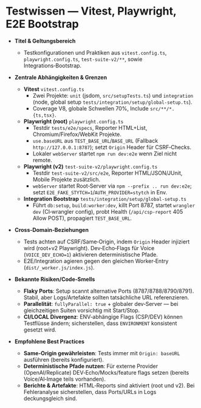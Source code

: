 # Testwissen — Vitest, Playwright, E2E Bootstrap

- **Titel & Geltungsbereich**
  - Testkonfigurationen und Praktiken aus `vitest.config.ts`, `playwright.config.ts`, `test-suite-v2/**`, sowie Integrations‑Bootstrap.

- **Zentrale Abhängigkeiten & Grenzen**
  - **Vitest** `vitest.config.ts`
    - Zwei Projekte: `unit` (jsdom, `src/setupTests.ts`) und `integration` (node, global setup `tests/integration/setup/global-setup.ts`).
    - Coverage V8, globale Schwellen 70%, Include `src/**/*.{ts,tsx}`.
  - **Playwright (root)** `playwright.config.ts`
    - Testdir `tests/e2e/specs`, Reporter HTML+List, Chromium/Firefox/WebKit Projekte.
    - `use.baseURL` aus `TEST_BASE_URL`/`BASE_URL` (Fallback `http://127.0.0.1:8787`); setzt `Origin` Header für CSRF‑Checks.
    - Lokaler `webServer` startet `npm run dev:e2e` wenn Ziel nicht remote.
  - **Playwright (v2)** `test-suite-v2/playwright.config.ts`
    - Testdir `test-suite-v2/src/e2e`, Reporter HTML/JSON/JUnit, Mobile Projekte zusätzlich.
    - `webServer` startet Root‑Server via `npm --prefix .. run dev:e2e`; setzt `E2E_FAKE_STYTCH=1`/`AUTH_PROVIDER=stytch` in Env.
  - **Integration Bootstrap** `tests/integration/setup/global-setup.ts`
    - Führt `db:setup`, `build:worker:dev`, killt Port 8787, startet `wrangler dev` (CI‑wrangler config), probt Health (`/api/csp-report` 405 Allow POST), propagiert `TEST_BASE_URL`.

- **Cross‑Domain‑Beziehungen**
  - Tests achten auf CSRF/Same‑Origin, indem `Origin` Header injiziert wird (root+v2 Playwright). Dev‑Echo‑Flags für Voice (`VOICE_DEV_ECHO=1`) aktivieren deterministische Pfade.
  - E2E/Integration agieren gegen den gleichen Worker‑Entry (`dist/_worker.js/index.js`).

- **Bekannte Risiken/Code‑Smells**
  - **Flaky Ports**: Setup scannt alternative Ports (8787/8788/8790/8791). Stabil, aber Logs/Artefakte sollten tatsächliche URL referenzieren.
  - **Parallelität**: `fullyParallel: true` + globaler dev‑Server — bei gleichzeitigen Suiten vorsichtig mit Start/Stop.
  - **CI/LOCAL Divergenz**: ENV‑abhängige Flags (CSP/DEV) können Testflüsse ändern; sicherstellen, dass `ENVIRONMENT` konsistent gesetzt wird.

- **Empfohlene Best Practices**
  - **Same‑Origin gewährleisten**: Tests immer mit `Origin: baseURL` ausführen (bereits konfiguriert).
  - **Deterministische Pfade nutzen**: Für externe Provider (OpenAI/Replicate) DEV‑Echo/Mocks/feature flags setzen (bereits Voice/AI‑Image teils vorhanden).
  - **Berichte & Artefakte**: HTML‑Reports sind aktiviert (root und v2). Bei Fehleranalyse sicherstellen, dass Ports/URLs in Logs deckungsgleich sind.
